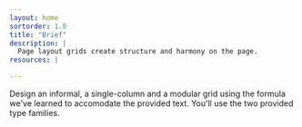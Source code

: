 ```yaml
---
layout: home
sortorder: 1.8
title: "Brief"
description: |
  Page layout grids create structure and harmony on the page.
resources: |

---
```

Design an informal, a single-column and a modular grid using the formula we've learned to accomodate the provided text. You'll use the two provided type families.
